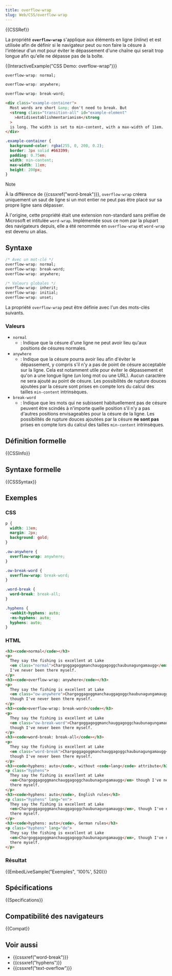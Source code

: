 ```yaml
---
title: overflow-wrap
slug: Web/CSS/overflow-wrap
---
```


{{CSSRef}}

La propriété **`overflow-wrap`** s'applique aux éléments en ligne (_inline_) et est utilisée afin de définir si le navigateur peut ou non faire la césure à l'intérieur d'un mot pour éviter le dépassement d'une chaîne qui serait trop longue afin qu'elle ne dépasse pas de la boîte.

{{InteractiveExample("CSS Demo: overflow-wrap")}}

```css interactive-example-choice
overflow-wrap: normal;
```

```css interactive-example-choice
overflow-wrap: anywhere;
```

```css interactive-example-choice
overflow-wrap: break-word;
```

```html interactive-example
<div class="example-container">
  Most words are short &amp; don't need to break. But
  <strong class="transition-all" id="example-element"
    >Antidisestablishmentarianism</strong
  >
  is long. The width is set to min-content, with a max-width of 11em.
</div>
```

```css interactive-example
.example-container {
  background-color: rgba(255, 0, 200, 0.2);
  border: 3px solid #663399;
  padding: 0.75em;
  width: min-content;
  max-width: 11em;
  height: 200px;
}
```

> [!NOTE]
> À la différence de {{cssxref("word-break")}}, `overflow-wrap` créera uniquement un saut de ligne si un mot entier ne peut pas être placé sur sa propre ligne sans dépasser.

À l'origine, cette propriété était une extension non-standard sans préfixe de Microsoft et intitulée `word-wrap`. Implémentée sous ce nom par la plupart des navigateurs depuis, elle a été renommée en `overflow-wrap` et `word-wrap` est devenu un alias.

## Syntaxe

```css
/* Avec un mot-clé */
overflow-wrap: normal;
overflow-wrap: break-word;
overflow-wrap: anywhere;

/* Valeurs globales */
overflow-wrap: inherit;
overflow-wrap: initial;
overflow-wrap: unset;
```

La propriété `overflow-wrap` peut être définie avec l'un des mots-clés suivants.

### Valeurs

- `normal`
  - : Indique que la césure d'une ligne ne peut avoir lieu qu'aux positions de césures normales.
- `anywhere`
  - : Indique que la césure pourra avoir lieu afin d'éviter le dépassement, y compris s'il n'y a pas de point de césure acceptable sur la ligne. Cela est notamment utile pour éviter le dépassement et qu'on a une longue ligne (un long mot ou une URL). Aucun caractère ne sera ajouté au point de césure. Les possibilités de rupture douces ajoutées par la césure sont prises en compte lors du calcul des tailles `min-content` intrinsèques.
- `break-word`
  - : Indique que les mots qui ne subissent habituellement pas de césure peuvent être scindés à n'importe quelle position s'il n'y a pas d'autres positions envisageables pour la césure de la ligne. Les possibilités de rupture douces ajoutées par la césure **ne sont pas** prises en compte lors du calcul des tailles `min-content` intrinsèques.

## Définition formelle

{{CSSInfo}}

## Syntaxe formelle

{{CSSSyntax}}

## Exemples

### CSS

```css
p {
  width: 13em;
  margin: 2px;
  background: gold;
}

.ow-anywhere {
  overflow-wrap: anywhere;
}

.ow-break-word {
  overflow-wrap: break-word;
}

.word-break {
  word-break: break-all;
}

.hyphens {
  -webkit-hyphens: auto;
  -ms-hyphens: auto;
  hyphens: auto;
}
```

### HTML

```html
<h3><code>normal</code></h3>
<p>
  They say the fishing is excellent at Lake
  <em class="normal">Chargoggagoggmanchauggagoggchaubunagungamaugg</em>, though
  I've never been there myself.
</p>
<h3><code>overflow-wrap: anywhere</code></h3>
<p>
  They say the fishing is excellent at Lake
  <em class="ow-anywhere">Chargoggagoggmanchauggagoggchaubunagungamaugg</em>,
  though I've never been there myself.
</p>
<h3><code>overflow-wrap: break-word</code></h3>
<p>
  They say the fishing is excellent at Lake
  <em class="ow-break-word">Chargoggagoggmanchauggagoggchaubunagungamaugg</em>,
  though I've never been there myself.
</p>
<h3><code>word-break: break-all</code></h3>
<p>
  They say the fishing is excellent at Lake
  <em class="word-break">Chargoggagoggmanchauggagoggchaubunagungamaugg</em>,
  though I've never been there myself.
</p>
<h3><code>hyphens: auto</code>, without <code>lang</code> attribute</h3>
<p class="hyphens">
  They say the fishing is excellent at Lake
  <em>Chargoggagoggmanchauggagoggchaubunagungamaugg</em> though I've never been
  there myself.
</p>
<h3><code>hyphens: auto</code>, English rules</h3>
<p class="hyphens" lang="en">
  They say the fishing is excellent at Lake
  <em>Chargoggagoggmanchauggagoggchaubunagungamaugg</em>, though I've never been
  there myself.
</p>
<h3><code>hyphens: auto</code>, German rules</h3>
<p class="hyphens" lang="de">
  They say the fishing is excellent at Lake
  <em>Chargoggagoggmanchauggagoggchaubunagungamaugg</em>, though I've never been
  there myself.
</p>
```

### Résultat

{{EmbedLiveSample("Exemples", '100%', 520)}}

## Spécifications

{{Specifications}}

## Compatibilité des navigateurs

{{Compat}}

## Voir aussi

- {{cssxref("word-break")}}
- {{cssxref("hyphens")}}
- {{cssxref("text-overflow")}}
